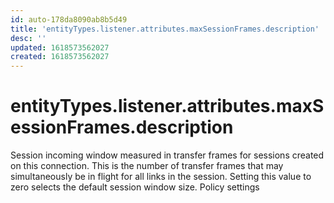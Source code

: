```yaml
---
id: auto-178da8090ab8b5d49
title: 'entityTypes.listener.attributes.maxSessionFrames.description'
desc: ''
updated: 1618573562027
created: 1618573562027
---
```

# entityTypes.listener.attributes.maxSessionFrames.description

Session incoming window measured in transfer frames for sessions created on this connection. This is the number of transfer frames that may simultaneously be in flight for all links in the session. Setting this value to zero selects the default session window size. Policy settings